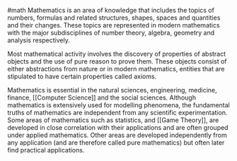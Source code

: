 #math
Mathematics is an area of knowledge that includes the topics of numbers, formulas and related structures, shapes, spaces and quantities and their changes. These topics are represented in modern mathematics with the major subdisciplines of number theory, algebra, geometry and analysis respectively. 

Most mathematical activity involves the discovery of properties of abstract objects and the use of pure reason to prove them. These objects consist of either abstractions from nature or in modern mathematics, entities that are stipulated to have certain properties called axioms. 

Mathematics is essential in the natural sciences, engineering, medicine, finance, [[Computer Science]] and the social sciences. Although mathematics is extensively used for modelling phenomena, the fundamental truths of mathematics are independent from any scientific experimentation. Some areas of mathematics such as statistics, and [[Game Theory]], are developed in close correlation with their applications and are often grouped under applied mathematics. Other areas are developed independently from any application (and are therefore called pure mathematics) but often later find practical applications.